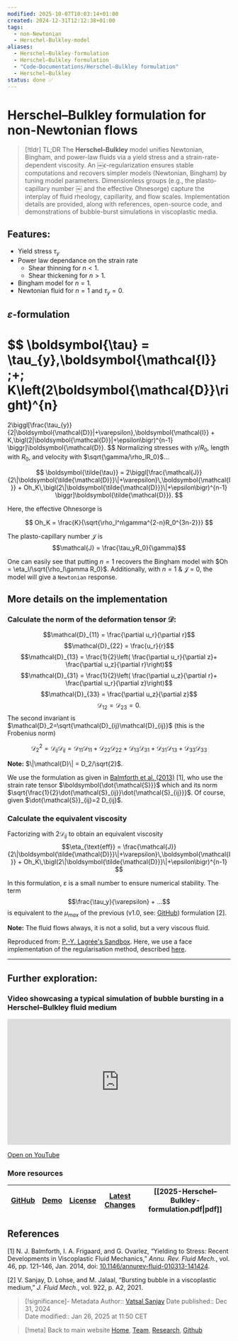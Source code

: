 ```yaml
---
modified: 2025-10-07T10:03:14+01:00
created: 2024-12-31T12:12:38+01:00
tags:
  - non-Newtonian
  - Herschel-Bulkley-model
aliases:
  - Herschel–Bulkley-formulation
  - Herschel–Bulkley formulation
  - "Code-Documentations/Herschel–Bulkley formulation"
  - Herschel–Bulkley
status: done ✅
---
```

# Herschel–Bulkley formulation for non-Newtonian flows
> [!tldr] TL;DR
> The **Herschel–Bulkley** model unifies Newtonian, Bingham, and power-law fluids via a yield stress and a strain-rate-dependent viscosity. An ￼$\epsilon$-regularization ensures stable computations and recovers simpler models (Newtonian, Bingham) by tuning model parameters. Dimensionless groups (e.g., the plasto-capillary number ￼ and the effective Ohnesorge) capture the interplay of fluid rheology, capillarity, and flow scales. Implementation details are provided, along with references, open-source code, and demonstrations of bubble-burst simulations in viscoplastic media.
## Features:
* Yield stress $\tau_y$
* Power law dependance on the strain rate
	* Shear thinning for $n < 1$. 
	* Shear thickening for $n > 1$. 
* Bingham model for $n = 1$. 
* Newtonian fluid for $n = 1$ and $\tau_y = 0$. 

## $\varepsilon$-formulation
$$
\boldsymbol{\tau} = 
\tau_{y}\,\boldsymbol{\mathcal{I}} \;+\; K\left(2\boldsymbol{\mathcal{D}}\right)^{n}
=
2\biggl[\frac{\tau_{y}}{2\|\boldsymbol{\mathcal{D}}\|+\varepsilon}\,\boldsymbol{\mathcal{I}}
+
K\,\bigl(2\|\boldsymbol{\mathcal{D}}\|+\epsilon\bigr)^{n-1}
\biggr]\boldsymbol{\mathcal{D}}.
$$
Normalizing stresses with $\gamma/R_0$, length with $R_0$, and velocity with $\sqrt{\gamma/\rho_lR_0}$...


$$
\boldsymbol{\tilde{\tau}} =
2\biggl[\frac{\mathcal{J}}{2\|\boldsymbol{\tilde{\mathcal{D}}}\|+\varepsilon}\,\boldsymbol{\mathcal{I}}
+
Oh_K\,\bigl(2\|\boldsymbol{\tilde{\mathcal{D}}}\|+\epsilon\bigr)^{n-1}
\biggr]\boldsymbol{\tilde{\mathcal{D}}}.
$$

Here, the effective Ohnesorge is

$$
Oh_K = \frac{K}{\sqrt{\rho_l^n\gamma^{2-n}R_0^{3n-2}}}
$$

The plasto-capillary number $\mathcal{J}$ is
$$\mathcal{J} = \frac{\tau_yR_0}{\gamma}$$

One can easily see that putting $n = 1$ recovers the Bingham model with $Oh = \eta_l/\sqrt{\rho_l\gamma R_0}$. Additionally, with $n = 1$ & $\mathcal{J}$ = 0, the model will give a `Newtonian` response. 

## More details on the implementation

### Calculate the norm of the deformation tensor $\boldsymbol{\mathcal{D}}$:
$$\mathcal{D}_{11} = \frac{\partial u_r}{\partial r}$$
$$\mathcal{D}_{22} = \frac{u_r}{r}$$
$$\mathcal{D}_{13} = \frac{1}{2}\left( \frac{\partial u_r}{\partial z}+ \frac{\partial u_z}{\partial r}\right)$$$$\mathcal{D}_{31} = \frac{1}{2}\left( \frac{\partial u_z}{\partial r}+ \frac{\partial u_r}{\partial z}\right)$$
$$\mathcal{D}_{33} = \frac{\partial u_z}{\partial z}$$
$$\mathcal{D}_{12} = \mathcal{D}_{23} = 0.$$
The second invariant is $\mathcal{D}_2=\sqrt{\mathcal{D}_{ij}\mathcal{D}_{ij}}$ (this is the Frobenius norm)

$$\mathcal{D}_2^2= \mathcal{D}_{ij}\mathcal{D}_{ij}= \mathcal{D}_{11}\mathcal{D}_{11} + \mathcal{D}_{22}\mathcal{D}_{22} + \mathcal{D}_{13}\mathcal{D}_{31} + \mathcal{D}_{31}\mathcal{D}_{13} + \mathcal{D}_{33}\mathcal{D}_{33}$$

**Note:** $\|\mathcal{D}\| = D_2/\sqrt{2}$.<br/>

We use the formulation as given in [Balmforth et al. (2013)](https://www.annualreviews.org/doi/pdf/10.1146/annurev-fluid-010313-141424) [1], who use the strain rate tensor $\boldsymbol{\dot{\mathcal{S}}}$ which and its norm $\sqrt{\frac{1}{2}\dot{\mathcal{S}_{ij}}\dot{\mathcal{S}_{ij}}}$. Of course, given $\dot{\mathcal{S}}_{ij}=2 D_{ij}$.

### Calculate the equivalent viscosity

Factorizing with $2 \mathcal{D}_{ij}$ to obtain an equivalent viscosity
$$\eta_{\text{eff}} = \frac{\mathcal{J}}{2\|\boldsymbol{\tilde{\mathcal{D}}}\|+\varepsilon}\,\boldsymbol{\mathcal{I}}
+
Oh_K\,\bigl(2\|\boldsymbol{\tilde{\mathcal{D}}}\|+\epsilon\bigr)^{n-1}
$$

In this formulation, $\varepsilon$ is a small number to ensure numerical stability. 
The term $$\frac{\tau_y}{\varepsilon} + ...$$is equivalent to the $\mu_{max}$ of the previous (v1.0, see: [GitHub](https://github.com/VatsalSy/Bursting-Bubble-In-a-Viscoplastic-Medium)) formulation [2].

  
**Note:** The fluid flows always, it is not a solid, but a very viscous fluid.
 

Reproduced from: [P.-Y. Lagrée's Sandbox](http://basilisk.fr/sandbox/M1EMN/Exemples/bingham_simple.c). Here, we use a face implementation of the regularisation method, described [here](http://basilisk.fr/sandbox/vatsal/GenaralizedNewtonian/Couette_NonNewtonian.c).

---

## Further exploration:

### Video showcasing a typical simulation of bubble bursting in a Herschel–Bulkley fluid medium 

<div style="position:relative;padding-bottom:56.25%;height:0;overflow:hidden;max-width:100%;">
    <iframe 
        style="position:absolute;top:0;left:0;width:100%;height:100%;border:0;"
        src="https://www.youtube.com/embed/NmvCVsiEZIA"
        title="YouTube video player"
        allow="accelerometer; autoplay; clipboard-write; encrypted-media; gyroscope; picture-in-picture"
        allowfullscreen>
    </iframe>
</div>

[Open on YouTube](https://youtu.be/NmvCVsiEZIA)

### More resources
| [GitHub](https://github.com/comphy-lab/BurstingBubble_Herschel-Bulkley) | [Demo](https://youtu.be/NmvCVsiEZIA) | [License](https://github.com/comphy-lab/BurstingBubble_Herschel-Bulkley/blob/main/LICENSE) | [Latest Changes](https://github.com/comphy-lab/BurstingBubble_Herschel-Bulkley/commits/main) | [[2025-Herschel–Bulkley-formulation.pdf\|pdf]] |
| :---------------------------------------------------------------------: | :----------------------------------: | :----------------------------------------------------------------------------------------: | :------------------------------------------------------------------------------------------: | ----------------------------------------- |

## References

[1] N. J. Balmforth, I. A. Frigaard, and G. Ovarlez, “Yielding to Stress: Recent Developments in Viscoplastic Fluid Mechanics,” _Annu. Rev. Fluid Mech._, vol. 46, pp. 121–146, Jan. 2014, doi: [10.1146/annurev-fluid-010313-141424](https://doi.org/10.1146/annurev-fluid-010313-141424).

[2] V. Sanjay, D. Lohse, and M. Jalaal, “Bursting bubble in a viscoplastic medium,” _J. Fluid Mech._, vol. 922, p. A2, 2021.

> [!significance]- Metadata
> Author:: [Vatsal Sanjay](https://vatsalsanjay.com)
> Date published:: Dec 31, 2024<br>
> Date modified:: Jan 26, 2025 at 11:50 CET

> [!meta] Back to main website
> [Home](https://comphy-lab.org/), [Team](https://comphy-lab.org/team), [Research](https://comphy-lab.org/research), [Github](https://github.com/comphy-lab)